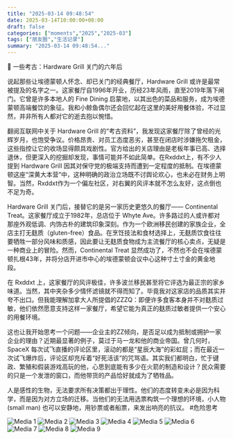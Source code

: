 ```yaml
---
title: "2025-03-14 09:48:54"
date: 2025-03-14T10:00:00+08:00
draft: false
categories: ["moments","2025","2025-03"]
tags: ["朋友圈","生活记录"]
summary: "2025-03-14 09:48:54..."
---
```


🥩 一些考古：Hardware Grill 关门的六年后

说起那些让埃德蒙顿人怀念、却已关门的经典餐厅，Hardware Grill 或许是最常被提及的名字之一。这家餐厅自1996年开业，历经23年风雨，直至2019年落下闸门。它曾是许多本地人的 Fine Dining 启蒙地，以其出色的菜品和服务，成为埃德蒙顿高端餐饮的象征。我和小鲸鱼偶尔还会回忆起在这里的美好用餐体验，不过显然，并非所有人都对它的逝去抱以惋惜。

翻阅互联网中关于 Hardware Grill 的“考古资料”，我发现这家餐厅除了曾经的光辉岁月，也饱受争议。价格昂贵、对员工态度恶劣，甚至在闭店时涉嫌拖欠租金，这些指控让它的收场显得颇具戏剧性。官方给出的关店理由是老板年事已高、选择退休，但更深入的挖掘却发现，事情可能并不如此简单。在Rxddxt上，有不少人提到 Hardware Grill 因其对保守党的极端支持而遭到一定程度的抵制。在埃德蒙顿这座“深黄大本营”中，这种明确的政治立场既不讨舆论欢心，也未必在财务上明智。当然，Rxddxt作为一个偏左社区，对右翼的风评本就不怎么友好，这点倒也不足为奇。

Hardware Grill 关门后，接替它的是另一家历史更悠久的餐厅—— Continental Treat。这家餐厅成立于1982年，总店位于 Whyte Ave。许多路过的人或许都对那座外观低调、内饰古朴的建筑印象深刻。作为一个欧洲移民创建的家族企业，全店主打无麸质（gluten-free）食品。在烹饪技法和食材选择上，无麸质饮食往往要牺牲一部分风味和质感，因此要让无麸质食物成为主流餐厅的核心卖点，无疑是一种商业上的冒险。然而，Continental Treat 显然成功了，不然也不会在埃德蒙顿扎根43年，并将分店开进市中心的埃德蒙顿会议中心这种寸土寸金的黄金地段。

在 Rxddxt 上，这家餐厅的风评极佳，许多波兰移民甚至将它评选为最正宗的家乡味道。当然，其中夹杂多少情怀滤镜就不得而知了。毕竟我对这家店的品质其实并夸不出口。但我能理解加拿大人所提倡的ZZZQ：即便许多食客本身并不对麸质过敏，他们依然愿意支持这样一家餐厅，希望它能为真正的麸质过敏者提供一个安心的用餐环境。

这也让我开始思考一个问题——企业主的ZZ倾向，是否足以成为抵制或拥护一家企业的理由？近期最显著的例子，莫过于马一龙和他的商业帝国。曾几何时，SpaceX 每次试飞直播的评论区里，滚动的都是“星辰大海”的彩虹屁；而在最近一次试飞爆炸后，评论区却充斥着“好死活该”的咒骂语。其实我们都明白，忙于键政、繁殖和假装游戏高玩的他，心思到底能有多少在火箭的制造和设计？民众需要的只是一个发泄的窗口，而他带货的产品恰好就成为了牺牲品。

人是感性的生物，无法要求所有决策都出于理性。他们的态度转变未必是因为科学，而是因为对方立场的迁移。当他们的无法用选票构筑一个理想的环境，小人物 (small man) 也可以安静地，用钞票或者船票，来发出响亮的抗议。
​
​#危险思考

![Media 1](/Moments/photos/2025-03-14/202503140948540.jpg)
![Media 2](/Moments/photos/2025-03-14/202503140948541.jpg)
![Media 3](/Moments/photos/2025-03-14/202503140948542.jpg)
![Media 4](/Moments/photos/2025-03-14/202503140948543.jpg)
![Media 5](/Moments/photos/2025-03-14/202503140948544.jpg)
![Media 6](/Moments/photos/2025-03-14/202503140948545.jpg)
![Media 7](/Moments/photos/2025-03-14/202503140948546.jpg)
![Media 8](/Moments/photos/2025-03-14/202503140948547.jpg)
![Media 9](/Moments/photos/2025-03-14/202503140948548.jpg)

